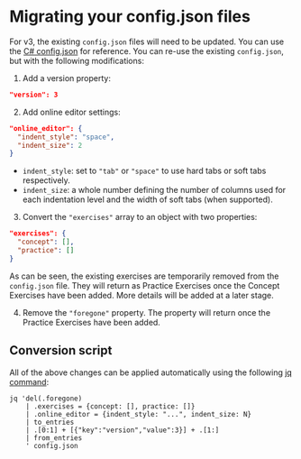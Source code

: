 # Migrating your config.json files

For v3, the existing `config.json` files will need to be updated. You can use the [C# config.json](../../languages/csharp/config.json) for reference. You can re-use the existing `config.json`, but with the following modifications:

1. Add a version property:

```json
"version": 3
```

2. Add online editor settings:

```json
"online_editor": {
  "indent_style": "space",
  "indent_size": 2
}
```

- `indent_style`: set to `"tab"` or `"space"` to use hard tabs or soft tabs respectively.
- `indent_size`: a whole number defining the number of columns used for each indentation level and the width of soft tabs (when supported).

3. Convert the `"exercises"` array to an object with two properties:

```json
"exercises": {
  "concept": [],
  "practice": []
}
```

As can be seen, the existing exercises are temporarily removed from the `config.json` file. They will return as Practice Exercises once the Concept Exercises have been added. More details will be added at a later stage.

4. Remove the `"foregone"` property. The property will return once the Practice Exercises have been added.

## Conversion script

All of the above changes can be applied automatically using the following [jq command][jq]:

```
jq 'del(.foregone)
    | .exercises = {concept: [], practice: []}
    | .online_editor = {indent_style: "...", indent_size: N}
    | to_entries
    | .[0:1] + [{"key":"version","value":3}] + .[1:]
    | from_entries
    ' config.json
```

[jq]: https://stedolan.github.io/jq/
